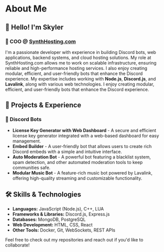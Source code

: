 # About Me

## 👋 Hello! I'm Skyler

### 🏢 COO @ [SynthHosting.com](https://synthhosting.com)

I'm a passionate developer with experience in building Discord bots, web applications, backend systems, and cloud hosting solutions. My role at SynthHosting.com allows me to work on scalable infrastructure, ensuring reliable and high-performance hosting services. I also enjoy creating modular, efficient, and user-friendly bots that enhance the Discord experience. My expertise includes working with **Node.js**, **Discord.js**, and **Lavalink**, along with various web technologies. I enjoy creating modular, efficient, and user-friendly bots that enhance the Discord experience.

## 🚀 Projects & Experience

### 🔹 Discord Bots
- **License Key Generator with Web Dashboard** - A secure and efficient license key generator integrated with a web-based dashboard for easy management.
- **Embed Builder** - A user-friendly bot that allows users to create rich Discord embeds with a simple and intuitive interface.
- **Auto Moderation Bot** - A powerful bot featuring a blacklist system, spam detection, and other automated moderation tools to keep communities safe.
- **Modular Music Bot** - A feature-rich music bot powered by Lavalink, offering high-quality streaming and customizable functionality.

## 🛠️ Skills & Technologies
- **Languages:** JavaScript (Node.js), C++, LUA
- **Frameworks & Libraries:** Discord.js, Express.js
- **Databases:** MongoDB, PostgreSQL
- **Web Development:** HTML, CSS, React
- **Other Tools:** Docker, Git, WebSockets, REST APIs

Feel free to check out my repositories and reach out if you'd like to collaborate!
